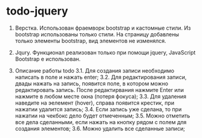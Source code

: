 # todo-jquery
1. Верстка. Использован фраемворк bootstrap и кастомные стили. Из bootstrap использованы только стили. На страницу добавлены только элементы bootstrap, вид элементов не изменялся.
2. Jqury. Функционал реализован только при помощи jquery, JavaScript Bootstrap е использован.

3. Описание работы todo
3.1. Для создания записи необходимо написать в поле и нажать enter;
3.2. Для редактирования записи, двады нажать на запись, появится поле, в котором можно редактировать запись. После редактирвания нажмите Enter  или нажмите в любом месте окна (потеря фокуса);
3.3. Для удаления наведите на эелемент (hover), справа появится крестик, при нажатии удалится запись;
3.4. Если запись уже сделана, то при нажатии на чекбокс дело будет отмеченным;
3.5. Можно отметить все дела сделанными, если нажать на кнопку рядом с полем для создания элементов;
3.6. Можно удалить все сделанные записи;

